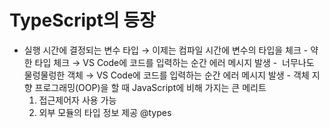 # TypeScript의 등장
- 실행 시간에 결정되는 변수 타입 → 이제는 컴파일 시간에 변수의 타입을 체크
- 약한 타입 체크 → VS Code에 코드를 입력하는 순간 에러 메시지 발생
-  너무나도 물렁물렁한 객체 → VS Code에 코드를 입력하는 순간 에러 메시지 발생
- 객체 지향 프로그래밍(OOP)을 할 때 JavaScript에 비해 가지는 큰 메리트
	1. 접근제어자 사용 가능
	2. 외부 모듈의 타입 정보 제공 @types